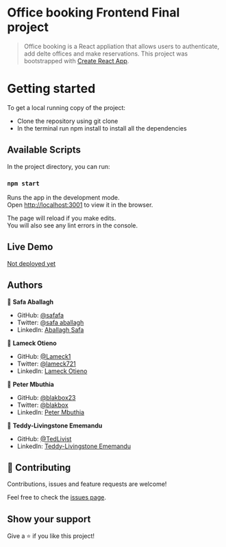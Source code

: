 # Office booking Frontend Final project
> Office booking is a React appliation that allows users to authenticate, add delte offices and make reservations. This project was bootstrapped with [Create React App](https://github.com/facebook/create-react-app).

# Getting started 
 To get a local running copy of the project:
 
 - Clone the repository using git clone
 - In the terminal run npm install to install all the dependencies


## Available Scripts

In the project directory, you can run:

### `npm start`

Runs the app in the development mode.\
Open [http://localhost:3001](http://localhost:3001) to view it in the browser.

The page will reload if you make edits.\
You will also see any lint errors in the console.

## Live Demo
[Not deployed yet](x)

## Authors

 👤 **Safa Aballagh**

- GitHub: [@safafa](https://github.com/safafa)
- Twitter: [@safa aballagh](https://twitter.com/Aballagh_S)
- LinkedIn: [Aballagh Safa](https://www.linkedin.com/in/aballaghsafa/)

 👤 **Lameck Otieno**

- GitHub: [@Lameck1](https://github.com/Lameck1)
- Twitter: [@lameck721](https://twitter.com/lameck721)
- LinkedIn: [Lameck Otieno](https://www.linkedin.com/in/lameck-otieno/)

 👤 **Peter Mbuthia**

- GitHub: [@blakbox23](https://github.com/blakbox23)
- Twitter: [@blakbox](https://twitter.com/blakbox23)
- LinkedIn: [Peter Mbuthia](https://www.linkedin.com/in/peter-mbuthia/)

👤 **Teddy-Livingstone Ememandu**

- GitHub: [@TedLivist](https://github.com/TedLivist)
- LinkedIn: [Teddy-Livingstone Ememandu](https://www.linkedin.com/in/tememandu/)
## 🤝 Contributing

Contributions, issues and feature requests are welcome!

Feel free to check the [issues page](issues/).

## Show your support

Give a ⭐️ if you like this project!